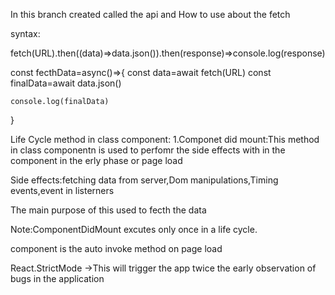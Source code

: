 
In this branch created called the api and How to use about the fetch


syntax:

fetch(URL).then((data)=>data.json()).then(response)=>console.log(response)


const fecthData=async()=>{
    const data=await fetch(URL)
    const finalData=await data.json()

    console.log(finalData)
}


Life Cycle method in class component:
1.Componet did mount:This method in class componentn is used to perfomr the side effects with in the component in the erly phase or page load 

Side effects:fetching data from server,Dom manipulations,Timing events,event in listerners


The main purpose of this used to fecth the data

Note:ComponentDidMount excutes only once in a life cycle.

component is the auto invoke method on page load


React.StrictMode ->This will trigger the app twice the early observation of bugs in the application
 